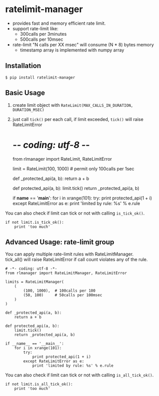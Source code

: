 # ratelimit-manager

- provides fast and memory efficient rate limit.
- support rate-limit like:
  - 300calls per 3minutes
  - 500calls per 10msec
- rate-limit "N calls per XX msec" will consume (N * 8) bytes memory
  - timestamp array is implemented with numpy array

## Installation

    $ pip install ratelimit-manager

## Basic Usage

1. create limit object with `RateLimit(MAX_CALLS_IN_DURATION, DURATION_MSEC)`
2. just call `tick()` per each call, if limit exceeded, `tick()` will raise RateLimitError


    # -*- coding: utf-8 -*-
    from rlmanager import RateLimit, RateLimitError

    limit = RateLimit(100, 1000)  # permit only 100calls per 1sec

    def _protected_api(a, b):
        return a + b

    def protected_api(a, b):
        limit.tick()
        return _protected_api(a, b)

    if __name__ == '__main__':
        for i in xrange(101):
            try:
                print protected_api(1 + i)
            except RateLimitError as e:
                print 'limited by rule: %s' % e.rule

You can also check if limit can tick or not with calling `is_tick_ok()`.


    if not limit.is_tick_ok():
        print 'too much'


## Advanced Usage: rate-limit group

You can apply multiple rate-limit rules with RateLimitManager.  
tick_all() will raise RateLimitError if call count violates any of the rule.

    # -*- coding: utf-8 -*-
    from rlmanager import RateLimitManager, RateLimitError

    limits = RateLimitManager(
        (
            (100, 1000),  # 100calls per 100
            (50, 100)     # 50calls per 100msec
        )
    )

    def _protected_api(a, b):
        return a + b

    def protected_api(a, b):
        limit.tick()
        return _protected_api(a, b)

    if __name__ == '__main__':
        for i in xrange(101):
            try:
                print protected_api(1 + i)
            except RateLimitError as e:
                print 'limited by rule: %s' % e.rule


You can also check if limit can tick or not with calling `is_all_tick_ok()`.

    if not limit.is_all_tick_ok():
        print 'too much'
